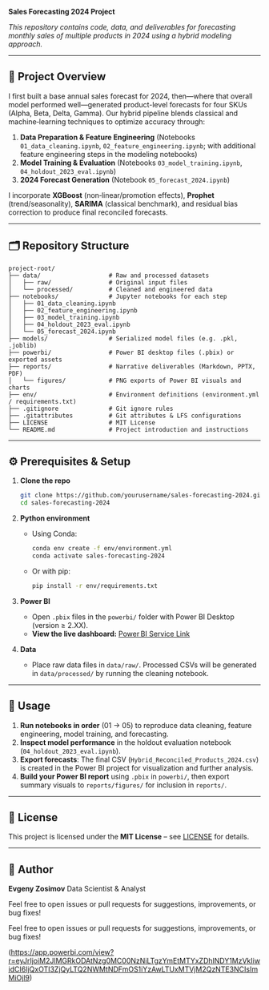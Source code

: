 **Sales Forecasting 2024 Project**

*This repository contains code, data, and deliverables for forecasting monthly sales of multiple products in 2024 using a hybrid modeling approach.*

---

## 📄 Project Overview

I first built a base annual sales forecast for 2024, then—where that overall model performed well—generated product-level forecasts for four SKUs (Alpha, Beta, Delta, Gamma). Our hybrid pipeline blends classical and machine‑learning techniques to optimize accuracy through:

1. **Data Preparation & Feature Engineering** (Notebooks `01_data_cleaning.ipynb`, `02_feature_engineering.ipynb`; with additional feature engineering steps in the modeling notebooks)
2. **Model Training & Evaluation** (Notebooks `03_model_training.ipynb`, `04_holdout_2023_eval.ipynb`)
3. **2024 Forecast Generation** (Notebook `05_forecast_2024.ipynb`)

I incorporate **XGBoost** (non‑linear/promotion effects), **Prophet** (trend/seasonality), **SARIMA** (classical benchmark), and residual bias correction to produce final reconciled forecasts.

---

## 🗂️ Repository Structure

```
project-root/
├── data/                   # Raw and processed datasets
│   ├── raw/                # Original input files
│   └── processed/          # Cleaned and engineered data
├── notebooks/              # Jupyter notebooks for each step
│   ├── 01_data_cleaning.ipynb
│   ├── 02_feature_engineering.ipynb
│   ├── 03_model_training.ipynb
│   ├── 04_holdout_2023_eval.ipynb
│   └── 05_forecast_2024.ipynb
├── models/                 # Serialized model files (e.g. .pkl, .joblib)
├── powerbi/                # Power BI desktop files (.pbix) or exported assets
├── reports/                # Narrative deliverables (Markdown, PPTX, PDF)
│   └── figures/            # PNG exports of Power BI visuals and charts
├── env/                    # Environment definitions (environment.yml / requirements.txt)
├── .gitignore              # Git ignore rules
├── .gitattributes          # Git attributes & LFS configurations
├── LICENSE                 # MIT License
└── README.md               # Project introduction and instructions
```

---

## ⚙️ Prerequisites & Setup

1. **Clone the repo**

   ```bash
   git clone https://github.com/yourusername/sales-forecasting-2024.git
   cd sales-forecasting-2024
   ```

2. **Python environment**

   * Using Conda:

     ```bash
     conda env create -f env/environment.yml
     conda activate sales-forecasting-2024
     ```
   * Or with pip:

     ```bash
     pip install -r env/requirements.txt
     ```

3. **Power BI**

   * Open `.pbix` files in the `powerbi/` folder with Power BI Desktop (version ≥ 2.XX).
   * **View the live dashboard:** [Power BI Service Link](https://app.powerbi.com/view?r=eyJrIjoiM2JlMGRkODAtNzg0MC00NzNiLTgzYmEtMTYxZDhlNDY1MzVkIiwidCI6IjQxOTI3ZjQyLTQ2NWMtNDFmOS1iYzAwLTUxMTVjM2QzNTE3NCIsImMiOjl9)

4. **Data**

   * Place raw data files in `data/raw/`. Processed CSVs will be generated in `data/processed/` by running the cleaning notebook.

---

## 🚀 Usage

1. **Run notebooks in order** (01 → 05) to reproduce data cleaning, feature engineering, model training, and forecasting.
2. **Inspect model performance** in the holdout evaluation notebook (`04_holdout_2023_eval.ipynb`).
3. **Export forecasts**: The final CSV (`Hybrid_Reconciled_Products_2024.csv`) is created in the Power BI project for visualization and further analysis.
4. **Build your Power BI report** using `.pbix` in `powerbi/`, then export summary visuals to `reports/figures/` for inclusion in `reports/`.

---

## 📑 License

This project is licensed under the **MIT License** – see [LICENSE](LICENSE) for details.

---

## 👤 Author

**Evgeny Zosimov**
Data Scientist & Analyst

Feel free to open issues or pull requests for suggestions, improvements, or bug fixes!


Feel free to open issues or pull requests for suggestions, improvements, or bug fixes!




(https://app.powerbi.com/view?r=eyJrIjoiM2JlMGRkODAtNzg0MC00NzNiLTgzYmEtMTYxZDhlNDY1MzVkIiwidCI6IjQxOTI3ZjQyLTQ2NWMtNDFmOS1iYzAwLTUxMTVjM2QzNTE3NCIsImMiOjl9)

